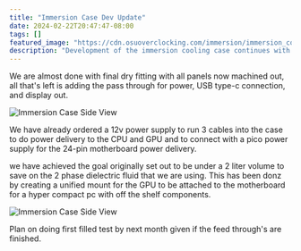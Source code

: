 ```yaml
---
title: "Immersion Case Dev Update"
date: 2024-02-22T20:47:47-08:00
tags: []
featured_image: "https://cdn.osuoverclocking.com/immersion/immersion_cover.webp"
description: "Development of the immersion cooling case continues with initial fitment prototype done."
---
```


We are almost done with final dry fitting with all panels now machined out, all that's left is adding the pass through for power, USB type-c connection, and display out. 

![Immersion Case Side View](https://cdn.osuoverclocking.com/immersion/immersion_case1.webp)

We have already ordered a 12v power supply to run 3 cables into the case to do power delivery to the CPU and GPU and to connect with a pico power supply for the 24-pin motherboard power delivery.

we have achieved the goal originally set out to be under a 2 liter volume to save on the 2 phase dielectric fluid that we are using. This has been donz by creating a unified mount for the GPU to be attached to the motherboard for a hyper compact pc with off the shelf components.

![Immersion Case Side View](https://cdn.osuoverclocking.com/immersion/immersion_case2.webp)

Plan on doing first filled test by next month given if the feed through's are finished.
